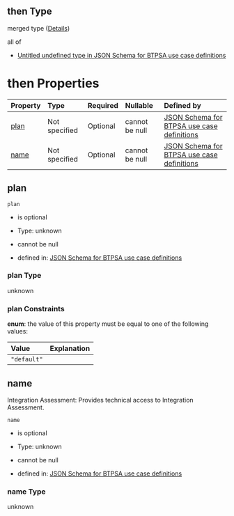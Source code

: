 ## then Type

merged type ([Details](btpsa-usecase-properties-services-items-allof-1-then-allof-50-then.md))

all of

*   [Untitled undefined type in JSON Schema for BTPSA use case definitions](btpsa-usecase-properties-services-items-allof-1-then-allof-50-then-allof-0.md "check type definition")

# then Properties

| Property      | Type          | Required | Nullable       | Defined by                                                                                                                                                                                                            |
| :------------ | :------------ | :------- | :------------- | :-------------------------------------------------------------------------------------------------------------------------------------------------------------------------------------------------------------------- |
| [plan](#plan) | Not specified | Optional | cannot be null | [JSON Schema for BTPSA use case definitions](btpsa-usecase-properties-services-items-allof-1-then-allof-50-then-properties-plan.md "undefined#/properties/services/items/allOf/1/then/allOf/50/then/properties/plan") |
| [name](#name) | Not specified | Optional | cannot be null | [JSON Schema for BTPSA use case definitions](btpsa-usecase-properties-services-items-allof-1-then-allof-50-then-properties-name.md "undefined#/properties/services/items/allOf/1/then/allOf/50/then/properties/name") |

## plan



`plan`

*   is optional

*   Type: unknown

*   cannot be null

*   defined in: [JSON Schema for BTPSA use case definitions](btpsa-usecase-properties-services-items-allof-1-then-allof-50-then-properties-plan.md "undefined#/properties/services/items/allOf/1/then/allOf/50/then/properties/plan")

### plan Type

unknown

### plan Constraints

**enum**: the value of this property must be equal to one of the following values:

| Value       | Explanation |
| :---------- | :---------- |
| `"default"` |             |

## name

Integration Assessment: Provides technical access to Integration Assessment.

`name`

*   is optional

*   Type: unknown

*   cannot be null

*   defined in: [JSON Schema for BTPSA use case definitions](btpsa-usecase-properties-services-items-allof-1-then-allof-50-then-properties-name.md "undefined#/properties/services/items/allOf/1/then/allOf/50/then/properties/name")

### name Type

unknown
